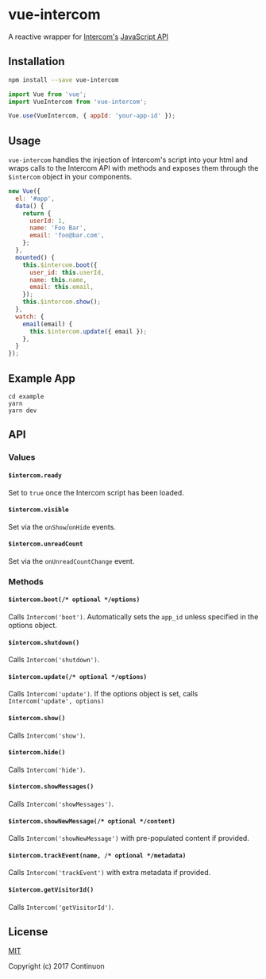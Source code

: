 # vue-intercom

A reactive wrapper for [Intercom's](https://www.intercom.com/) [JavaScript API](https://developers.intercom.com/docs/intercom-javascript)

## Installation

```bash
npm install --save vue-intercom
```

```javascript
import Vue from 'vue';
import VueIntercom from 'vue-intercom';

Vue.use(VueIntercom, { appId: 'your-app-id' });
```

## Usage

`vue-intercom` handles the injection of Intercom's script into your html and wraps calls to the Intercom API with methods and exposes them through the `$intercom` object in your components.

```javascript
new Vue({
  el: '#app',
  data() {
    return {
      userId: 1,
      name: 'Foo Bar',
      email: 'foo@bar.com',
    };
  },
  mounted() {
    this.$intercom.boot({
      user_id: this.userId,
      name: this.name,
      email: this.email,
    });
    this.$intercom.show();
  },
  watch: {
    email(email) {
      this.$intercom.update({ email });
    },
  }
});
```

## Example App

```
cd example
yarn
yarn dev
```

## API

### Values

#### `$intercom.ready`

Set to `true` once the Intercom script has been loaded.

#### `$intercom.visible`

Set via the `onShow`/`onHide` events.

#### `$intercom.unreadCount`

Set via the `onUnreadCountChange` event.

### Methods

#### `$intercom.boot(/* optional */options)`

Calls `Intercom('boot')`. Automatically sets the `app_id` unless specified in the options object.

#### `$intercom.shutdown()`

Calls `Intercom('shutdown')`.

#### `$intercom.update(/* optional */options)`

Calls `Intercom('update')`. If the options object is set, calls `Intercom('update', options)`

#### `$intercom.show()`

Calls `Intercom('show')`.

#### `$intercom.hide()`

Calls `Intercom('hide')`.

#### `$intercom.showMessages()`

Calls `Intercom('showMessages')`.

#### `$intercom.showNewMessage(/* optional */content)`

Calls `Intercom('showNewMessage')` with pre-populated content if provided.

#### `$intercom.trackEvent(name, /* optional */metadata)`

Calls `Intercom('trackEvent')` with extra metadata if provided.

#### `$intercom.getVisitorId()`

Calls `Intercom('getVisitorId')`.

## License

[MIT](http://opensource.org/licenses/MIT)

Copyright (c) 2017 Continuon
